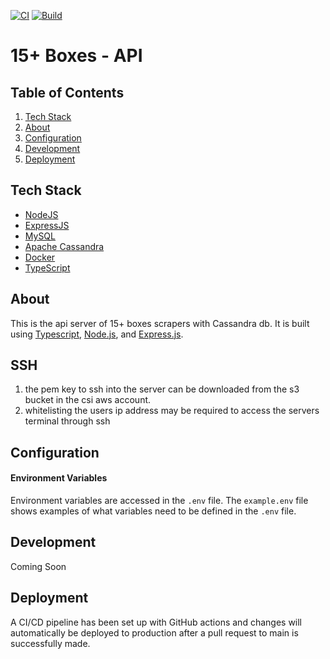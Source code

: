 [![CI](https://github.com/DevION-LLC/csi-15plus-boxes-api/actions/workflows/ci.yml/badge.svg)](https://github.com/DevION-LLC/csi-15plus-boxes-api/actions/workflows/ci.yml)
[![Build](https://github.com/DevION-LLC/csi-15plus-boxes-api/actions/workflows/build.yml/badge.svg)](https://github.com/DevION-LLC/csi-15plus-boxes-api/actions/workflows/build.yml)

# 15+ Boxes - API

## Table of Contents
1. [Tech Stack](#Tech-Stack)
2. [About](#About)
3. [Configuration](#Configuration)
4. [Development](#Development)
5. [Deployment](#Deployment)

## Tech Stack
- [NodeJS](https://nodejs.org)
- [ExpressJS](https://expressjs.com)
- [MySQL](https://mysql.com)
- [Apache Cassandra](https://www.datastax.com/products/apache-cassandra)
- [Docker](https://docker.com)
- [TypeScript](https://www.typescriptlang.org)

## About
This is the api server of 15+ boxes scrapers with Cassandra db. It is built using [Typescript](https://www.typescriptlang.org), [Node.js](https://nodejs.org),
and [Express.js](https://expressjs.com).

## SSH
1. the pem key to ssh into the server can be downloaded from the s3 bucket in the csi aws account.
2. whitelisting the users ip address may be required to access the servers terminal through ssh


## Configuration

#### Environment Variables
Environment variables are accessed in the `.env` file. The `example.env` file shows examples of what variables need to
be defined in the `.env` file.


## Development
Coming Soon


## Deployment
A CI/CD pipeline has been set up with GitHub actions and changes will automatically be deployed to production after a pull request to main is successfully made.
